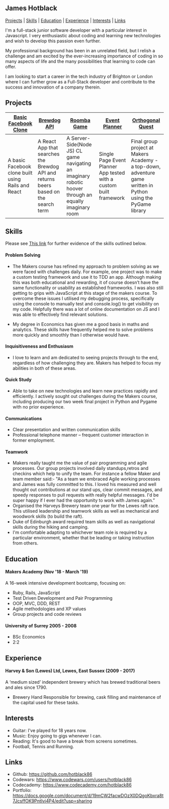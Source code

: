 ## James Hotblack

[Projects](#Projects) | [Skills](#Skills) | [Education](#Education) | [Experience](#Experience) |  [Interests](#Interests) 
| [Links](#Links)

I'm a full-stack junior software developer with a particular interest in
Javascript.
I very enthusiastic about coding and learning new technologies and wish to develop this passion even
further.

My professional background has been in an unrelated field, but I relish a
challenge and am excited by the ever-increasing importance of coding in so many
aspects of life and the many possibilities that learning to code can offer.

I am looking to start a career in the tech industry of Brighton or London
where I can further grow as a Full-Stack developer and contribute to the success
and innovation of a company therein.

## Projects
| [Basic Facebook Clone](https://github.com/hotblack86/AJAX_AceBook_ReactVersion)  | [Brewdog API](https://github.com/hotblack86/brewdog-api-react) | [Roomba Game](https://github.com/hotblack86/Roomba) | [Event Planner](https://github.com/hotblack86/SPA_Event_Planner) | [Orthogonal Quest](https://github.com/hotblack86/orthogonal-quest)
|-------------| -----------|-------------------------| ---- | ------------ |
| A basic Facebook clone built using Rails and React | A React App that searches the Brewdog API and returns beers based on the search term  | A Server-Side(Node JS) CL game navigating an imaginary robotic hoover through an equally imaginary room| Single Page Event Planner App tested with a custom built framework | Final group project at Makers Academy - a top-down, adventure game written in Python using the PyGame library

## Skills
Please see [This link](https://docs.google.com/document/d/19mCW2facwDOzX0DQgoKbxra8t7JcsffOK9PntIvi4P4/edit?usp=sharing) for further evidence of the skills outlined below.
    

#### Problem Solving
  - The Makers course has refined my approach to problem solving as we were faced with challenges daily. For example, one project was to make a custom testing framework and use it to TDD an app. Although making this was both educational and rewarding, it of course doesn’t have the same functionality or usability as established frameworks. I was also still getting to grips with JavaScript at this stage of the makers course.
  To overcome these issues I utilised my debugging process, specifically using the console to manually test and console.log() to get visibility on my code.
  Helpfully there was a lot of online documentation on JS and I was able to effectively find relevant solutions.

  - My degree in Economics has given me a good basis in maths and analytics.
    These skills have frequently helped me to solve problems more quickly and
    smoothly than I otherwise would have.

#### Inquisitiveness and Enthusiasm
  - I love to learn and am dedicated to seeing projects through to the end,
    regardless of how challenging they are. Makers has helped to focus my
    abilities in both of these areas.

#### Quick Study 
  - Able to take on new technologies and learn new practices rapidly and efficiently. I actively sought out challenges during the Makers course, including producing our two week final project in Python and Pygame with no prior experience.

#### Communications
  - Clear presentation and written communication skills
  - Professional telephone manner – frequent customer interaction
    in former employment.

#### Teamwork
  - Makers really taught me the value of pair programming and agile processes. Our group projects involved daily standups,retros and checkins which help to unify the team.
  For instance a fellow Maker and team member said:- "As a team we embraced Agile working processes and James was fully committed to this. I loved his measured and well thought out contributions at our stand ups, clear commit messages, and speedy responses to pull requests with really helpful messages. I'd be super happy if I ever had the opportunity to work with James again.”
  -	Organised the Harveys Brewery team one year for the Lewes raft race.
  This utilised leadership and teamwork skills as well as mechanical and
  woodwork skills (to build the raft).
  -	Duke of Edinburgh award required team skills as well as navigational skills
  during the hiking and camping.
  - I'm comfortable adapting to whichever team role is required by a particular
    environment, whether that be leading or taking instruction from others.


## Education

#### Makers Academy (Nov '18 - March '19)
A 16-week intensive development bootcamp, focusing on:
  - Ruby, Rails, JavaScript
  - Test Driven Development and Pair Programming
  - OOP, MVC, DDD, REST
  - Agile methodologies and XP values
  - Group projects and code reviews

#### University of Surrey 2005 - 2008
  - BSc Economics
  - 2:2


## Experience

#### Harvey & Son (Lewes) Ltd, Lewes, East Sussex (2009 - 2017)
  A ‘medium sized’ independent brewery which has brewed traditional
  beers and ales since 1790.

  - Brewery Hand
    Responsible for brewing, cask filling and maintenance
    of the capital used for these tasks.

## Interests
  -	Guitar: I've played for 18 years now.
  -	Music: Enjoy going to gigs whenever I can.
  -	Reading: It's good to have a break from screens sometimes.
  -	Football, Tennis and Running.

## Links
  - Github: https://github.com/hotblack86
  - Codewars: https://www.codewars.com/users/hotblack86
  - Codecademy: https://www.codecademy.com/hotblack86
  - Portfolio: https://docs.google.com/document/d/19mCW2facwDOzX0DQgoKbxra8t7JcsffOK9PntIvi4P4/edit?usp=sharing

